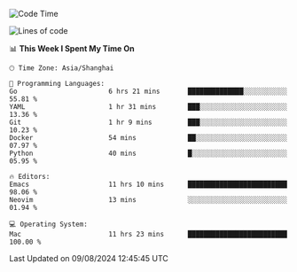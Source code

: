 <!--START_SECTION:waka-->
![Code Time](http://img.shields.io/badge/Code%20Time-2%2C124%20hrs%2013%20mins-blue)

![Lines of code](https://img.shields.io/badge/From%20Hello%20World%20I%27ve%20Written-308.0%20thousand%20lines%20of%20code-blue)

📊 **This Week I Spent My Time On** 

```text
🕑︎ Time Zone: Asia/Shanghai

💬 Programming Languages: 
Go                       6 hrs 21 mins       ██████████████░░░░░░░░░░░   55.81 % 
YAML                     1 hr 31 mins        ███░░░░░░░░░░░░░░░░░░░░░░   13.36 % 
Git                      1 hr 9 mins         ███░░░░░░░░░░░░░░░░░░░░░░   10.23 % 
Docker                   54 mins             ██░░░░░░░░░░░░░░░░░░░░░░░   07.97 % 
Python                   40 mins             █░░░░░░░░░░░░░░░░░░░░░░░░   05.95 % 

🔥 Editors: 
Emacs                    11 hrs 10 mins      █████████████████████████   98.06 % 
Neovim                   13 mins             ░░░░░░░░░░░░░░░░░░░░░░░░░   01.94 % 

💻 Operating System: 
Mac                      11 hrs 23 mins      █████████████████████████   100.00 % 
```


 Last Updated on 09/08/2024 12:45:45 UTC
<!--END_SECTION:waka-->
